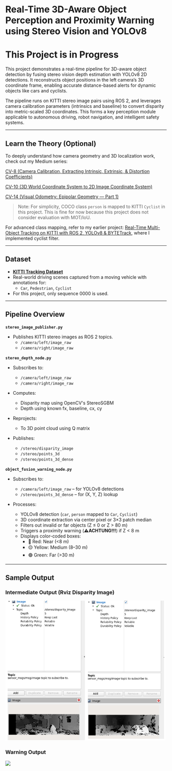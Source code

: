 # Real-Time 3D-Aware Object Perception and Proximity Warning using Stereo Vision and YOLOv8

# This Project is in Progress

This project demonstrates a real-time pipeline for 3D-aware object detection by fusing stereo vision depth estimation with YOLOv8 2D detections. It reconstructs object positions in the left camera’s 3D coordinate frame, enabling accurate distance-based alerts for dynamic objects like cars and cyclists.

The pipeline runs on KITTI stereo image pairs using ROS 2, and leverages camera calibration parameters (intrinsics and baseline) to convert disparity into metric-scaled 3D coordinates. This forms a key perception module applicable to autonomous driving, robot navigation, and intelligent safety systems.

---
## Learn the Theory (Optional)

To deeply understand how camera geometry and 3D localization work, check out my Medium series:

[CV-8 (Camera Calibration, Extracting Intrinsic, Extrinsic, & Distortion Coefficients)](https://medium.com/@monishatemp20/cv-8-camera-calibration-extracting-intrinsic-extrinsic-distortion-coefficients-64c0bd756c7c)

[CV-10 (3D World Coordinate System to 2D Image Coordinate System)](https://medium.com/@monishatemp20/cv-10-3d-world-coordinate-system-to-2d-image-coordinate-system-d6c6faec353d)

[CV-14 (Visual Odometry: Epipolar Geometry — Part 1)](https://medium.com/@monishatemp20/cv-14-visual-odometry-epipolar-geometry-part-1-ffe06a35fa81)

> Note: For simplicity, COCO class `person` is mapped to KITTI `Cyclist` in this project. This is fine for now because this project does not consider evaluation with MOT/IoU.
>
For advanced class mapping, refer to my earlier project: [Real-Time Multi-Object Tracking on KITTI with ROS 2, YOLOv8 & BYTETrack](https://github.com/Monisha-RK10/Real-Time-Multi-Object-Tracking-on-KITTI-with-ROS-2-YOLOv8-BYTETrack), where I implemented cyclist filter.

---

## Dataset
- **[KITTI Tracking Dataset](http://www.cvlibs.net/datasets/kitti/eval_tracking.php)**
- Real-world driving scenes captured from a moving vehicle with annotations for:
  - `Car`, `Pedestrian`, `Cyclist`
- For this project, only sequence 0000 is used.
  
----
## Pipeline Overview

**`stereo_image_publisher.py`**
- Publishes KITTI stereo images as ROS 2 topics.
  - `/camera/left/image_raw`
  - `/camera/right/image_raw`

**`stereo_depth_node.py`**
- Subscribes to:
  - `/camera/left/image_raw`
  - `/camera/right/image_raw`

- Computes:
  - Disparity map using OpenCV's StereoSGBM
  - Depth using known fx, baseline, cx, cy

- Reprojects:
  - To 3D point cloud using Q matrix

- Publishes:
  - `/stereo/disparity_image`
  - `/stereo/points_3d`
  - `/stereo/points_3d_dense`

**`object_fusion_warning_node.py`**
- Subscribes to:
  - `/camera/left/image_raw` – for YOLOv8 detections
  - `/stereo/points_3d_dense` – for (X, Y, Z) lookup

- Processes:
  - YOLOv8 detection (`car`, `person` mapped to `Car`, `Cyclist`)
  - 3D coordinate extraction via center pixel or 3×3 patch median
  - Filters out invalid or far objects (Z ≤ 0 or Z > 80 m)
  - Triggers a proximity warning (**⚠️ACHTUNG!!!**) if Z < 8 m
  - Displays color-coded boxes:
    - 🔴 Red: Near (<8 m)
    - 🟡 Yellow: Medium (8–30 m)
    - 🟢 Green: Far (>30 m)


---

## Sample Output 

### Intermediate Output (Rviz Disparity Image)

<img src="output/disparity.png" width="500"/>

### Warning Output

<img src="media/output.gif" width="600"/>

